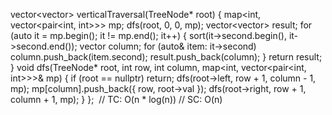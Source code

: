 vector<vector<int>> verticalTraversal(TreeNode* root) {
map<int, vector<pair<int, int>>> mp;
dfs(root, 0, 0, mp);
vector<vector<int>> result;
for (auto it = mp.begin(); it != mp.end(); it++) {
sort(it->second.begin(), it->second.end());
vector<int> column;
for (auto& item: it->second)
column.push_back(item.second);
result.push_back(column);
}
return result;
}
void dfs(TreeNode* root, int row, int column, map<int, vector<pair<int, int>>>& mp) {
if (root == nullptr)
return;
dfs(root->left, row + 1, column - 1, mp);
mp[column].push_back({ row, root->val });
dfs(root->right, row + 1, column + 1, mp);
}
};
​
// TC: O(n * log(n))
// SC: O(n)
```